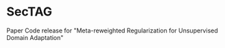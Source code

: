 # SecTAG
Paper
Code release for "Meta-reweighted Regularization for Unsupervised Domain Adaptation"
